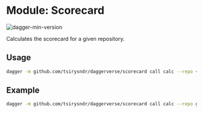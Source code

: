 # Module: Scorecard

![dagger-min-version](https://img.shields.io/badge/dagger%20version-v0.9.3-yellow)

Calculates the scorecard for a given repository.

## Usage

```sh
dagger -m github.com/tsirysndr/daggerverse/scorecard call calc --repo <repository>
```

## Example

```sh
dagger -m github.com/tsirysndr/daggerverse/scorecard call calc --repo github.com/ossf-tests/scorecard-check-branch-protection-e2e
```
